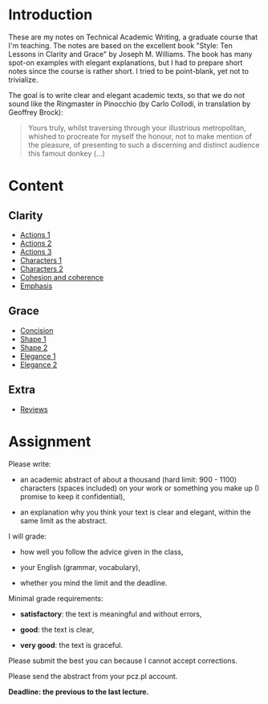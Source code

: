 # Introduction

These are my notes on Technical Academic Writing, a graduate course
that I'm teaching.  The notes are based on the excellent book "Style:
Ten Lessons in Clarity and Grace" by Joseph M. Williams.  The book has
many spot-on examples with elegant explanations, but I had to prepare
short notes since the course is rather short.  I tried to be
point-blank, yet not to trivialize.

The goal is to write clear and elegant academic texts, so that we do
not sound like the Ringmaster in Pinocchio (by Carlo Collodi, in
translation by Geoffrey Brock):

> Yours truly, whilst traversing through your illustrious
> metropolitan, whished to procreate for myself the honour, not to
> make mention of the pleasure, of presenting to such a discerning and
> distinct audience this famout donkey (...)

# Content

## Clarity

* [Actions 1](actions1)
* [Actions 2](actions2)
* [Actions 3](actions3)
* [Characters 1](characters1)
* [Characters 2](characters2)
* [Cohesion and coherence](cohe)
* [Emphasis](emphasis)

## Grace

* [Concision](concision)
* [Shape 1](shape1)
* [Shape 2](shape2)
* [Elegance 1](elegance1)
* [Elegance 2](elegance2)

## Extra

* [Reviews](reviews)

# Assignment

Please write:

* an academic abstract of about a thousand (hard limit: 900 - 1100)
  characters (spaces included) on your work or something you make up
  (I promise to keep it confidential),

* an explanation why you think your text is clear and elegant, within
  the same limit as the abstract.

I will grade:

* how well you follow the advice given in the class,

* your English (grammar, vocabulary),

* whether you mind the limit and the deadline.

Minimal grade requirements:

* **satisfactory**: the text is meaningful and without errors,

* **good**: the text is clear,

* **very good**: the text is graceful.

Please submit the best you can because I cannot accept corrections.

Please send the abstract from your pcz.pl account.

**Deadline: the previous to the last lecture.**
